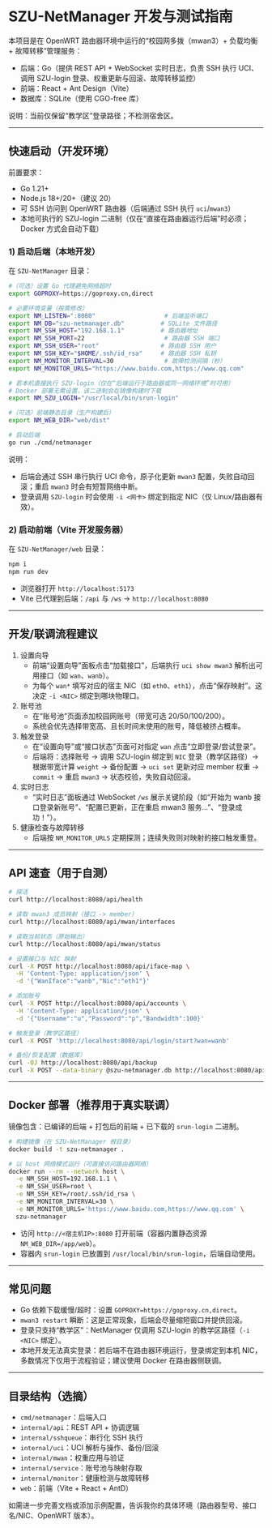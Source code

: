 # SZU-NetManager 开发与测试指南

本项目是在 OpenWRT 路由器环境中运行的“校园网多拨（mwan3）+ 负载均衡 + 故障转移”管理服务：
- 后端：Go（提供 REST API + WebSocket 实时日志，负责 SSH 执行 UCI、调用 SZU-login 登录、权重更新与回滚、故障转移监控）
- 前端：React + Ant Design（Vite）
- 数据库：SQLite（使用 CGO-free 库）

说明：当前仅保留“教学区”登录路径；不检测宿舍区。

---

## 快速启动（开发环境）

前置要求：
- Go 1.21+
- Node.js 18+/20+（建议 20）
- 可 SSH 访问到 OpenWRT 路由器（后端通过 SSH 执行 `uci`/`mwan3`）
- 本地可执行的 SZU-login 二进制（仅在“直接在路由器运行后端”时必须；Docker 方式会自动下载）

### 1) 启动后端（本地开发）

在 `SZU-NetManager` 目录：

```bash
#（可选）设置 Go 代理避免网络超时
export GOPROXY=https://goproxy.cn,direct

# 必要环境变量（按需修改）
export NM_LISTEN=":8080"                   # 后端监听端口
export NM_DB="szu-netmanager.db"          # SQLite 文件路径
export NM_SSH_HOST="192.168.1.1"          # 路由器地址
export NM_SSH_PORT=22                      # 路由器 SSH 端口
export NM_SSH_USER="root"                 # 路由器 SSH 用户
export NM_SSH_KEY="$HOME/.ssh/id_rsa"     # 路由器 SSH 私钥
export NM_MONITOR_INTERVAL=30              # 故障检测间隔（秒）
export NM_MONITOR_URLS="https://www.baidu.com,https://www.qq.com"

# 若本机直接执行 SZU-login（仅在“后端运行于路由器或同一网络环境”时可用）
# Docker 部署无需设置，该二进制会在镜像构建时下载
export NM_SZU_LOGIN="/usr/local/bin/srun-login"

#（可选）前端静态目录（生产构建后）
export NM_WEB_DIR="web/dist"

# 启动后端
go run ./cmd/netmanager
```

说明：
- 后端会通过 SSH 串行执行 UCI 命令，原子化更新 `mwan3` 配置，失败自动回滚；重启 `mwan3` 时会有短暂网络中断。
- 登录调用 `SZU-login` 时会使用 `-i <网卡>` 绑定到指定 NIC（仅 Linux/路由器有效）。

### 2) 启动前端（Vite 开发服务器）

在 `SZU-NetManager/web` 目录：

```bash
npm i
npm run dev
```

- 浏览器打开 `http://localhost:5173`
- Vite 已代理到后端：`/api` 与 `/ws` -> `http://localhost:8080`

---

## 开发/联调流程建议

1. 设置向导
   - 前端“设置向导”面板点击“加载接口”，后端执行 `uci show mwan3` 解析出可用接口（如 `wan`、`wanb`）。
   - 为每个 `wan*` 填写对应的宿主 NIC（如 `eth0`、`eth1`），点击“保存映射”。这决定 `-i <NIC>` 绑定到哪块物理口。
2. 账号池
   - 在“账号池”页面添加校园网账号（带宽可选 20/50/100/200）。
   - 系统会优先选择带宽高、且长时间未使用的账号，降低被挤占概率。
3. 触发登录
   - 在“设置向导”或“接口状态”页面可对指定 `wan` 点击“立即登录/尝试登录”。
   - 后端将：选择账号 → 调用 SZU-login 绑定到 `NIC` 登录（教学区路径）→ 根据带宽计算 `weight` → 备份配置 → `uci set` 更新对应 member 权重 → `commit` → 重启 `mwan3` → 状态校验，失败自动回滚。
4. 实时日志
   - “实时日志”面板通过 WebSocket `/ws` 展示关键阶段（如“开始为 wanb 接口登录新账号”、“配置已更新，正在重启 mwan3 服务...”、“登录成功！”）。
5. 健康检查与故障转移
   - 后端按 `NM_MONITOR_URLS` 定期探测；连续失败则对映射的接口触发重登。

---

## API 速查（用于自测）

```bash
# 探活
curl http://localhost:8080/api/health

# 读取 mwan3 成员映射（接口 -> member）
curl http://localhost:8080/api/mwan/interfaces

# 读取当前状态（原始输出）
curl http://localhost:8080/api/mwan/status

# 设置接口与 NIC 映射
curl -X POST http://localhost:8080/api/iface-map \
  -H 'Content-Type: application/json' \
  -d '{"WanIface":"wanb","Nic":"eth1"}'

# 添加账号
curl -X POST http://localhost:8080/api/accounts \
  -H 'Content-Type: application/json' \
  -d '{"Username":"u","Password":"p","Bandwidth":100}'

# 触发登录（教学区路径）
curl -X POST 'http://localhost:8080/api/login/start?wan=wanb'

# 备份/恢复配置（数据库）
curl -OJ http://localhost:8080/api/backup
curl -X POST --data-binary @szu-netmanager.db http://localhost:8080/api/restore
```

---

## Docker 部署（推荐用于真实联调）

镜像包含：已编译的后端 + 打包后的前端 + 已下载的 `srun-login` 二进制。

```bash
# 构建镜像（在 SZU-NetManager 根目录）
docker build -t szu-netmanager .

# 以 host 网络模式运行（可直接访问路由器网络）
docker run --rm --network host \
  -e NM_SSH_HOST=192.168.1.1 \
  -e NM_SSH_USER=root \
  -e NM_SSH_KEY=/root/.ssh/id_rsa \
  -e NM_MONITOR_INTERVAL=30 \
  -e NM_MONITOR_URLS='https://www.baidu.com,https://www.qq.com' \
  szu-netmanager
```

- 访问 `http://<宿主机IP>:8080` 打开前端（容器内置静态资源 `NM_WEB_DIR=/app/web`）。
- 容器内 `srun-login` 已放置到 `/usr/local/bin/srun-login`，后端自动使用。

---

## 常见问题

- Go 依赖下载缓慢/超时：设置 `GOPROXY=https://goproxy.cn,direct`。
- `mwan3 restart` 瞬断：这是正常现象，后端会尽量缩短窗口并提供回滚。
- 登录只支持“教学区”：NetManager 仅调用 SZU-login 的教学区路径（`-i <NIC>` 绑定）。
- 本地开发无法真实登录：若后端不在路由器环境运行，登录绑定到本机 NIC，多数情况下仅用于流程验证；建议使用 Docker 在路由器侧联调。

---

## 目录结构（选摘）

- `cmd/netmanager`：后端入口
- `internal/api`：REST API + 协调逻辑
- `internal/sshqueue`：串行化 SSH 执行
- `internal/uci`：UCI 解析与操作、备份/回滚
- `internal/mwan`：权重应用与验证
- `internal/service`：账号池与映射存取
- `internal/monitor`：健康检测与故障转移
- `web`：前端（Vite + React + AntD）

如需进一步完善文档或添加示例配置，告诉我你的具体环境（路由器型号、接口名/NIC、OpenWRT 版本）。


